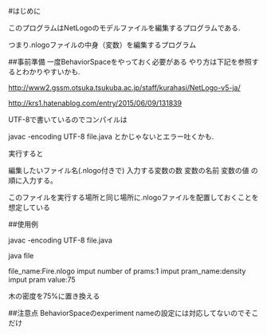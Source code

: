 #はじめに

このプログラムはNetLogoのモデルファイルを編集するプログラムである.

つまり.nlogoファイルの中身（変数）を編集するプログラム

##事前準備
一度BehaviorSpaceをやっておく必要がある
やり方は下記を参照するとわかりやすいかも.

http://www2.gssm.otsuka.tsukuba.ac.jp/staff/kurahasi/NetLogo-v5-ja/

http://krs1.hatenablog.com/entry/2015/06/09/131839


UTF-8で書いているのでコンパイルは

javac -encoding UTF-8 file.java
とかじゃないとエラー吐くかも.

実行すると

編集したいファイル名(.nlogo付きで)
入力する変数の数
変数の名前
変数の値
の順に入力する。

このファイルを実行する場所と同じ場所に.nlogoファイルを配置しておくことを想定している



##使用例

javac -encoding UTF-8 file.java

java file

file_name:Fire.nlogo
imput number of prams:1
imput pram_name:density
imput pram value:75


木の密度を75%に置き換える

##注意点
BehaviorSpaceのexperiment nameの設定には対応してないのでそこだけ